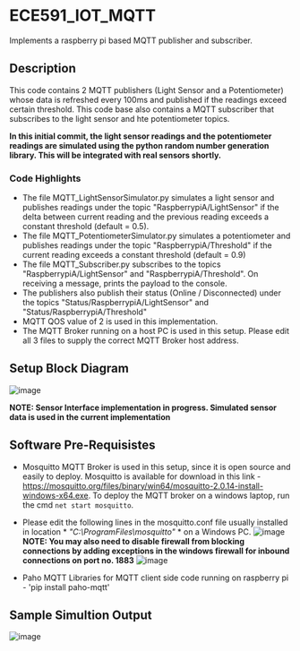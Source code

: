 # ECE591_IOT_MQTT
Implements a raspberry pi based MQTT publisher and subscriber.

## Description
This code contains 2 MQTT publishers (Light Sensor and a Potentiometer) whose data is refreshed every 100ms and published if the readings exceed certain threshold. This code base also contains a MQTT subscriber that subscribes to the light sensor and hte potentiometer topics.

**In this initial commit, the light sensor readings and the potentiometer readings are simulated using the python random number generation library. This will be integrated with real sensors shortly.**

### Code Highlights
  - The file MQTT_LightSensorSimulator.py simulates a light sensor and publishes readings under the topic "RaspberrypiA/LightSensor" if the delta between current reading and the previous reading exceeds a constant threshold (default = 0.5).
  - The file MQTT_PotentiometerSimulator.py simulates a potentiometer and publishes readings under the topic "RaspberrypiA/Threshold" if the current reading exceeds a constant threshold (default = 0.9)
  - The file MQTT_Subscriber.py subscribes to the topics "RaspberrypiA/LightSensor" and "RaspberrypiA/Threshold". On receiving a message, prints the payload to the console.
  - The publishers also publish their status (Online / Disconnected) under the topics "Status/RaspberrypiA/LightSensor" and "Status/RaspberrypiA/Threshold"
  - MQTT QOS value of 2 is used in this implementation. 
  - The MQTT Broker running on a host PC is used in this setup. Please edit all 3 files to supply the correct MQTT Broker host address.

## Setup Block Diagram
![image](https://user-images.githubusercontent.com/99939969/158471171-325cd05c-deb0-4729-bdd9-0ef1da063f77.png)

**NOTE: Sensor Interface implementation in progress. Simulated sensor data is used in the current implementation**

## Software Pre-Requisistes
  - Mosquitto MQTT Broker is used in this setup, since it is open source and easily to deploy. Mosquitto is available for download in this link - https://mosquitto.org/files/binary/win64/mosquitto-2.0.14-install-windows-x64.exe. To deploy the MQTT broker on a windows laptop, run the cmd `net start mosquitto`.
  - Please edit the following lines in the mosquitto.conf file usually installed in location * *"C:\ProgramFiles\mosquitto"* * on a Windows PC.
    ![image](https://user-images.githubusercontent.com/99939969/158472696-d3f7a9d1-92af-476a-93a1-59d768ebde42.png)
    **NOTE: You may also need to disable firewall from blocking connections by adding exceptions in the windows firewall for inbound connections on port no. 1883**
    ![image](https://user-images.githubusercontent.com/99939969/158473585-db66d687-e68b-40ea-a7b5-415ae3e0f058.png)


  - Paho MQTT Libraries for MQTT client side code running on raspberry pi - 'pip install paho-mqtt'

## Sample Simultion Output 
![image](https://user-images.githubusercontent.com/99939969/158464778-84f45f37-25ed-48f6-abdb-f2ec4cd222a3.png)

